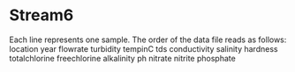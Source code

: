 # Stream6

Each line represents one sample. The order of the data file reads as follows:
location year flowrate turbidity tempinC tds conductivity salinity hardness totalchlorine freechlorine alkalinity ph nitrate nitrite phosphate 
